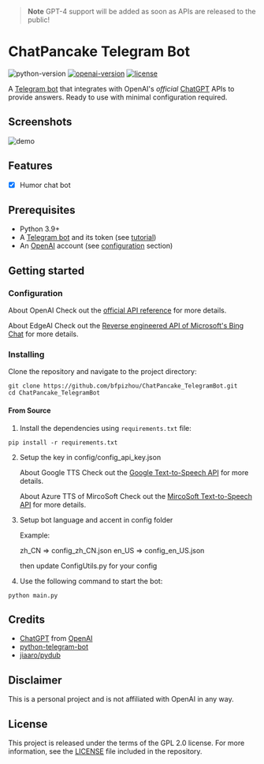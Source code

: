 > **Note**
> GPT-4 support will be added as soon as APIs are released to the public!

# ChatPancake Telegram Bot
![python-version](https://img.shields.io/badge/python-3.9-blue.svg)
[![openai-version](https://img.shields.io/badge/openai-0.27.2-orange.svg)](https://openai.com/)
[![license](https://img.shields.io/badge/License-GPL%202.0-brightgreen.svg)](LICENSE)

A [Telegram bot](https://core.telegram.org/bots/api) that integrates with OpenAI's _official_ [ChatGPT](https://openai.com/blog/chatgpt/) APIs to provide answers. Ready to use with minimal configuration required.

## Screenshots
![demo](https://github.com/bfpizhou/ChatPancake_Telegram_bot/blob/main/Screenshots.png)

## Features
- [x] Humor chat bot

## Prerequisites
- Python 3.9+
- A [Telegram bot](https://core.telegram.org/bots#6-botfather) and its token (see [tutorial](https://core.telegram.org/bots/tutorial#obtain-your-bot-token))
- An [OpenAI](https://openai.com) account (see [configuration](#configuration) section)

## Getting started

### Configuration

About OpenAI Check out the [official API reference](https://platform.openai.com/docs/api-reference/chat) for more details.

About EdgeAI Check out the [Reverse engineered API of Microsoft's Bing Chat](https://github.com/acheong08/EdgeGPT) for more details.

### Installing
Clone the repository and navigate to the project directory:

```shell
git clone https://github.com/bfpizhou/ChatPancake_TelegramBot.git
cd ChatPancake_TelegramBot
```

#### From Source
1. Install the dependencies using `requirements.txt` file:
```shell
pip install -r requirements.txt
```
2. Setup the key in config/config_api_key.json

    About Google TTS Check out the [Google Text-to-Speech API](https://cloud.google.com/text-to-speech) for more details.

    About Azure TTS of MircoSoft Check out the [MircoSoft Text-to-Speech API](https://azure.microsoft.com/en-us/products/cognitive-services/text-to-speech/) for more details.

3. Setup bot language and accent in config folder

    Example:

    zh_CN => config_zh_CN.json
    en_US => config_en_US.json

    then update ConfigUtils.py for your config
    
4. Use the following command to start the bot:
```
python main.py
```

## Credits
- [ChatGPT](https://chat.openai.com/chat) from [OpenAI](https://openai.com)
- [python-telegram-bot](https://python-telegram-bot.org)
- [jiaaro/pydub](https://github.com/jiaaro/pydub)

## Disclaimer
This is a personal project and is not affiliated with OpenAI in any way.

## License
This project is released under the terms of the GPL 2.0 license. For more information, see the [LICENSE](LICENSE) file included in the repository.